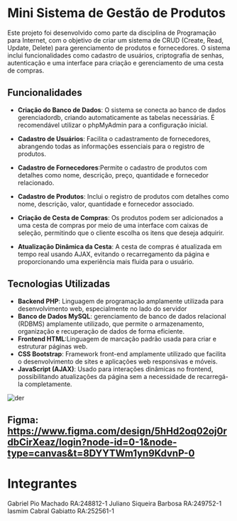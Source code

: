 # Mini Sistema de Gestão de Produtos

Este projeto foi desenvolvido como parte da disciplina de Programação para Internet, com o objetivo de criar um sistema de CRUD (Create, Read, Update, Delete) para gerenciamento de produtos e fornecedores. O sistema inclui funcionalidades como cadastro de usuários, criptografia de senhas, autenticação e uma interface para criação e gerenciamento de uma cesta de compras.

## Funcionalidades

- **Criação do Banco de Dados**: O sistema se conecta ao banco de dados gerenciadordb, criando automaticamente as tabelas necessárias. É recomendável utilizar o phpMyAdmin para a configuração inicial.

- **Cadastro de Usuários**: Facilita o cadastramento de fornecedores, abrangendo todas as informações essenciais para o registro de produtos.

- **Cadastro de Fornecedores**:Permite o cadastro de produtos com detalhes como nome, descrição, preço, quantidade e fornecedor relacionado.

- **Cadastro de Produtos**: Inclui o registro de produtos com detalhes como nome, descrição, valor, quantidade e fornecedor associado.

- **Criação de Cesta de Compras**: Os produtos podem ser adicionados a uma cesta de compras por meio de uma interface com caixas de seleção, permitindo que o cliente escolha os itens que deseja adquirir.

- **Atualização Dinâmica da Cesta**: A cesta de compras é atualizada em tempo real usando AJAX, evitando o recarregamento da página e proporcionando uma experiência mais fluida para o usuário.

## Tecnologias Utilizadas

- **Backend PHP**: Linguagem de programação amplamente utilizada para desenvolvimento web, especialmente no lado do servidor
- **Banco de Dados MySQL**: gerenciamento de banco de dados relacional (RDBMS) amplamente utilizado, que permite o armazenamento, organização e recuperação de dados de forma eficiente.
- **Frontend HTML**:Linguagem de marcação padrão usada para criar e estruturar páginas web.
- **CSS Bootstrap**: Framework front-end amplamente utilizado que facilita o desenvolvimento de sites e aplicações web responsivas e móveis.
- **JavaScript (AJAX)**: Usado para interações dinâmicas no frontend, possibilitando atualizações da página sem a necessidade de recarregá-la completamente.

![der](downloads/DER.png)

## Figma: https://www.figma.com/design/5hHd2oq02oj0rdbCirXeaz/login?node-id=0-1&node-type=canvas&t=8DYYTWm1yn9KdvnP-0

# Integrantes
Gabriel Pio Machado RA:248812-1
Juliano Siqueira Barbosa RA:249752-1
Iasmim Cabral Gabiatto RA:252561-1